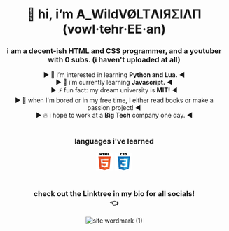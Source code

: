 <h1 align="center">👋 hi, i’m <strong>A_WildVØLTΛIЯΣIΛП</strong><br>(vowl·tehr·EE·an)</h1>

<h3 align="center">i am a decent-ish HTML and CSS programmer, and a youtuber with 0 subs. (i haven't uploaded at all)</h3>
<div align="center">
► 👀 i’m interested in learning <strong>Python and Lua.</strong> ◄<br>
► 🌱 i’m currently learning <strong>Javascript.</strong> ◄<br>
► ⚡ fun fact: my dream university is <strong>MIT!</strong> ◄<br>
► 🚀 when I'm bored or in my free time, I either read books or make a passion project! ◄<br>
► 🔥 i hope to work at a <strong>Big Tech</strong> company one day. ◄
</div>
<br>
<h3 align="center">languages i've learned</h3>
<div align="center">
<img src="https://raw.githubusercontent.com/devicons/devicon/master/icons/html5/html5-original-wordmark.svg" alt="html5" width="40" height="40" style="max-width: 100%;"> 
<img src="https://raw.githubusercontent.com/devicons/devicon/master/icons/css3/css3-original-wordmark.svg" alt="css3" width="40" height="40" style="max-width: 100%;"> 
</div>
<br>
<h3 align="center">check out the Linktree in my bio for all socials!<br>👈</h3>

<div align="center">
  
![site wordmark (1)](https://github.com/user-attachments/assets/82a05826-3b51-49bb-b073-a3ac4736aeb7)

</div>
<!---
TheVoltaireian/TheVoltaireian is a ✨ special ✨ repository because its `README.md` (this file) appears on your GitHub profile.
You can click the Preview link to take a look at your changes.
--->

